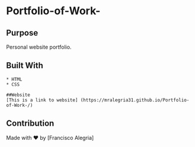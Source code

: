 # Portfolio-of-Work-
## Purpose

Personal website portfolio.

## Built With

    * HTML
    * CSS

    ##Website
    [This is a link to website] (https://mralegria31.github.io/Portfolio-of-Work-/)

  ## Contribution
Made with ❤️ by [Francisco Alegria]
